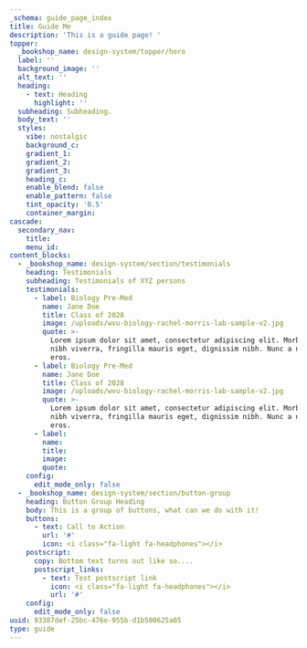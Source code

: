 ```yaml
---
_schema: guide_page_index
title: Guide Me
description: 'This is a guide page! '
topper:
  _bookshop_name: design-system/topper/hero
  label: ''
  background_image: ''
  alt_text: ''
  heading:
    - text: Heading
      highlight: ''
  subheading: Subheading.
  body_text: ''
  styles:
    vibe: nostalgic
    background_c:
    gradient_1:
    gradient_2:
    gradient_3:
    heading_c:
    enable_blend: false
    enable_pattern: false
    tint_opacity: '0.5'
    container_margin:
cascade:
  secondary_nav:
    title:
    menu_id:
content_blocks:
  - _bookshop_name: design-system/section/testimonials
    heading: Testimonials
    subheading: Testimonials of XYZ persons
    testimonials:
      - label: Biology Pre-Med
        name: Jane Doe
        title: Class of 2028
        image: /uploads/wvu-biology-rachel-morris-lab-sample-v2.jpg
        quote: >-
          Lorem ipsum dolor sit amet, consectetur adipiscing elit. Morbi vitae
          nibh viverra, fringilla mauris eget, dignissim nibh. Nunc a nisl
          eros. 
      - label: Biology Pre-Med
        name: Jane Doe
        title: Class of 2028
        image: /uploads/wvu-biology-rachel-morris-lab-sample-v2.jpg
        quote: >-
          Lorem ipsum dolor sit amet, consectetur adipiscing elit. Morbi vitae
          nibh viverra, fringilla mauris eget, dignissim nibh. Nunc a nisl
          eros. 
      - label:
        name:
        title:
        image:
        quote:
    config:
      edit_mode_only: false
  - _bookshop_name: design-system/section/button-group
    heading: Button Group Heading
    body: This is a group of buttons, what can we do with it!
    buttons:
      - text: Call to Action
        url: '#'
        icon: <i class="fa-light fa-headphones"></i>
    postscript:
      copy: Bottom text turns out like so....
      postscript_links:
        - text: Test postscript link
          icon: <i class="fa-light fa-headphones"></i>
          url: '#'
    config:
      edit_mode_only: false
uuid: 93387def-25bc-476e-955b-d1b500625a05
type: guide
---
```

